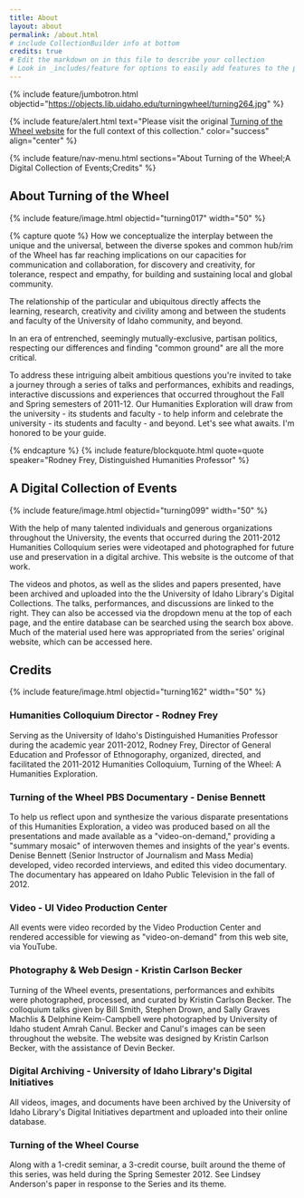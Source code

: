 ```yaml
---
title: About
layout: about
permalink: /about.html
# include CollectionBuilder info at bottom
credits: true
# Edit the markdown on in this file to describe your collection
# Look in _includes/feature for options to easily add features to the page
---
```


{% include feature/jumbotron.html objectid="https://objects.lib.uidaho.edu/turningwheel/turning264.jpg" %} 

{% include feature/alert.html text="Please visit the original <a href='https://www.lib.uidaho.edu/digital/turning/' class='alert-link'>Turning of the Wheel website</a> for the full context of this collection." color="success" align="center" %}

{% include feature/nav-menu.html sections="About Turning of the Wheel;A Digital Collection of Events;Credits" %}

## About Turning of the Wheel

{% include feature/image.html objectid="turning017" width="50" %}

{% capture quote %}
How we conceptualize the interplay between the unique and the universal, between the diverse spokes and common hub/rim of the Wheel has far reaching implications on our capacities for communication and collaboration, for discovery and creativity, for tolerance, respect and empathy, for building and sustaining local and global community.

The relationship of the particular and ubiquitous directly affects the learning, research, creativity and civility among and between the students and faculty of the University of Idaho community, and beyond.

In an era of entrenched, seemingly mutually-exclusive, partisan politics, respecting our differences and finding "common ground" are all the more critical.

To address these intriguing albeit ambitious questions you're invited to take a journey through a series of talks and performances, exhibits and readings, interactive discussions and experiences that occurred throughout the Fall and Spring semesters of 2011-12. Our Humanities Exploration will draw from the university - its students and faculty - to help inform and celebrate the university - its students and faculty - and beyond. Let's see what awaits. I'm honored to be your guide.

{% endcapture %}
{% include feature/blockquote.html quote=quote speaker="Rodney Frey, Distinguished Humanities Professor" %}

## A Digital Collection of Events

{% include feature/image.html objectid="turning099" width="50" %}

With the help of many talented individuals and generous organizations throughout the University, the events that occurred during the 2011-2012 Humanities Colloquium series were videotaped and photographed for future use and preservation in a digital archive. This website is the outcome of that work.

The videos and photos, as well as the slides and papers presented, have been archived and uploaded into the the University of Idaho Library's Digital Collections. The talks, performances, and discussions are linked to the right. They can also be accessed via the dropdown menu at the top of each page, and the entire database can be searched using the search box above. Much of the material used here was appropriated from the series' original website, which can be accessed here.

## Credits

{% include feature/image.html objectid="turning162" width="50" %}

### Humanities Colloquium Director - Rodney Frey

Serving as the University of Idaho's Distinguished Humanities Professor during the academic year 2011-2012, Rodney Frey, Director of General Education and Professor of Ethnogoraphy, organized, directed, and facilitated the 2011-2012 Humanities Colloquium, Turning of the Wheel: A Humanities Exploration.

### Turning of the Wheel PBS Documentary - Denise Bennett

To help us reflect upon and synthesize the various disparate presentations of this Humanities Exploration, a video was produced based on all the presentations and made available as a "video-on-demand," providing a "summary mosaic" of interwoven themes and insights of the year's events. Denise Bennett (Senior Instructor of Journalism and Mass Media) developed, video recorded interviews, and edited this video documentary. The documentary has appeared on Idaho Public Television in the fall of 2012.

### Video - UI Video Production Center

All events were video recorded by the Video Production Center and rendered accessible for viewing as "video-on-demand" from this web site, via YouTube.

### Photography & Web Design - Kristin Carlson Becker

Turning of the Wheel events, presentations, performances and exhibits were photographed, processed, and curated by Kristin Carlson Becker. The colloquium talks given by Bill Smith, Stephen Drown, and Sally Graves Machlis & Delphine Keim-Campbell were photographed by University of Idaho student Amrah Canul. Becker and Canul's images can be seen throughout the website. The website was designed by Kristin Carlson Becker, with the assistance of Devin Becker.

### Digital Archiving - University of Idaho Library's Digital Initiatives

All videos, images, and documents have been archived by the University of Idaho Library's Digital Initiatives department and uploaded into their online database.

### Turning of the Wheel Course

Along with a 1-credit seminar, a 3-credit course, built around the theme of this series, was held during the Spring Semester 2012.  See Lindsey Anderson's paper in response to the Series and its theme.
